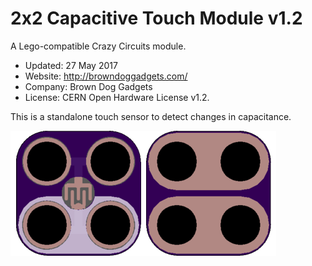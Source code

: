 <!--- start title --->
# 2x2 Capacitive Touch Module v1.2
A Lego-compatible Crazy Circuits module.

- Updated: 27 May 2017
- Website: http://browndoggadgets.com/
- Company: Brown Dog Gadgets
- License: CERN Open Hardware License v1.2.

<!--- end title --->
This is a standalone touch sensor to detect changes in capacitance. 

![Gerber Preview](preview.png)

